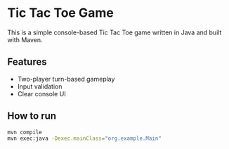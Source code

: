 # Tic Tac Toe Game

This is a simple console-based Tic Tac Toe game written in Java and built with Maven.

## Features
- Two-player turn-based gameplay
- Input validation
- Clear console UI

## How to run

```bash
mvn compile
mvn exec:java -Dexec.mainClass="org.example.Main"
